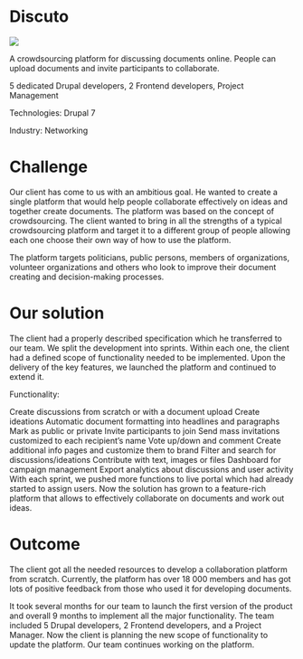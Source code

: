 # Discuto
<img src="https://unl.solutions/sites/default/files/2017-12/cover_all%20projects.jpg">

A crowdsourcing platform for discussing documents online. People can upload documents and invite participants to collaborate.

5 dedicated Drupal developers, 2 Frontend developers, Project Management

Technologies: Drupal 7

Industry: Networking

# Challenge
Our client has come to us with an ambitious goal. He wanted to create a single platform that would help people collaborate effectively on ideas and together create documents. The platform was based on the concept of crowdsourcing. The client wanted to bring in all the strengths of a typical crowdsourcing platform and target it to a different group of people allowing each one choose their own way of how to use the platform.

The platform targets politicians, public persons, members of organizations, volunteer organizations and others who look to improve their document creating and decision-making processes.

# Our solution
The client had a properly described specification which he transferred to our team. We split the development into sprints. Within each one, the client had a defined scope of functionality needed to be implemented. Upon the delivery of the key features, we launched the platform and continued to extend it.

Functionality:

Create discussions from scratch or with a document upload
Create ideations
Automatic document formatting into headlines and paragraphs
Mark as public or private
Invite participants to join
Send mass invitations customized to each recipient’s name
Vote up/down and comment
Create additional info pages and customize them to brand
Filter and search for discussions/ideations
Contribute with text, images or files
Dashboard for campaign management
Export analytics about discussions and user activity
With each sprint, we pushed more functions to live portal which had already started to assign users. Now the solution has grown to a feature-rich platform that allows to effectively collaborate on documents and work out ideas.

# Outcome
The client got all the needed resources to develop a collaboration platform from scratch. Currently, the platform has over 18 000 members and has got lots of positive feedback from those who used it for developing documents.

It took several months for our team to launch the first version of the product and overall 9 months to implement all the major functionality. The team included 5 Drupal developers, 2 Frontend developers, and a Project Manager. Now the client is planning the new scope of functionality to update the platform. Our team continues working on the platform.
